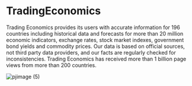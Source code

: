 # TradingEconomics
Trading Economics provides its users with accurate information for 196 countries including historical data and forecasts for more than 20 million economic indicators, exchange rates, stock market indexes, government bond yields and commodity prices. Our data is based on official sources, not third party data providers, and our facts are regularly checked for inconsistencies. Trading Economics has received more than 1 billion page views from more than 200 countries.

![pjimage (5)](https://user-images.githubusercontent.com/58460601/142557812-7d488898-1c3b-4979-9f84-558f9ec8878f.jpg)
